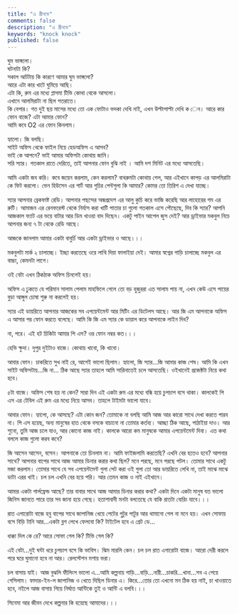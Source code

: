 ```yaml
---
title: "এ গ্রীনডে"
comments: false
description: "এ গ্রীনডে"
keywords: "knock knock"
published: false
---
```

ঘুম ভাঙ্গলো।  
ঘটনাটা কি?  
সকাল আটটায় কি কারণে আমার ঘুম ভাঙ্গলো?  
আরে এটা কার খাটে ঘুমিয়ে আছি।  
এটা কি, রুম এর মধ্যে প্লাসমা টিভি কোথা থেকে আসলো।  
এখানে আলমিরাটা না ছিল গতরাতে।  
কি বেপার। গত দুই ছয় মাসের মধ্যে তো এক ফোটাও ভদকা দেখি নাই, এখন উল্টাপাল্টা দেখি ক  েন।
আরে কার ফোন বাজে? এটা আমার ফোন?  
আমি কবে O2 এর ফোন কিনলাম।  

হ্যালো। জি বলছি।  
সাইট অফিস থেকে ফাইল নিয়ে হেডঅফিস এ আসব?  
ভাই কে আপনে? ভাই আমার অফিসটা কোথায় জানি।  
সরি স্যার। গতকাল রাতে দেরিতে, তাই আপনার ফোন বুঝি নাই  ।
আমি দশ মিনিট এর মধ্যে আসতেছি।  

আমি একটা জব করি। কবে জয়েন করলাম, কেন করলাম?
বাথরুমটা কোথায় গেল, আর এইখানে কাপড় এর আলমিরাটা কে ফিট করলো।
ভেন হিউসেন এর শার্ট আর গুচির পেন্টগুলা কি আমার? কোমর তো তিরিশ এ দেখা যাচ্ছে।

স্যার আপনার ব্রেকফাষ্ট রেডি। আপনার পছন্দের অন্ধপ্রদেশ এর আলু কুচি করে ভাজি করেছি আর লাহোরের গম এর রুটি। আমাজন এর রেনফরেস্ট থেকে নির্যাস করা খাটি পাতার চা গুলো গতকাল এসে পৌছেছে, দিব কি স্যার? আপনি আজকাল ফ্যাট এর ভয়ে বাটার আর ডিম খাওয়া বাদ দিছেন। একটু পাইন আপেল জুস দেই? আর ড্রাইভার মকবুল নিচে আপনার জন্য ৭ টা থেকে রেডি আছে।

আজকে জানলাম আমার একটা বাবুর্চি আর একটা ড্রাইভার ও আছে।।।

মকবুলটা মার্ক ২ চালাচ্ছে। ইচ্ছা করতেছে ওরে লাথি দিয়া ফালাইয়া দেই।
আমার স্বপ্নের গাড়ি চালাচ্ছে মকবুল এর বাচ্চা, কেমনটা লাগে।

ওই বেটা এখন ঠিকঠাক অফিস চিনলেই হয়।

অফিস এ ঢুকতে যে পরিমান সালাম পেলাম মাহফিলে গেলে তো বড় হুজুররা এত সালাম পায় না, এখন কেউ এসে পায়ের বুড়া আঙ্গুল চোষা শুরু না করলেই হয়।

স্যার এই ডায়রিতে আপনার আজকের সব এপয়েন্টমেন্ট আর মিটিং এর ডিটেলস আছে। আর জি এম আপনাকে অফিস এ আসার পর ফোন করতে বলেছে। আমি কি জি এম স্যার কে ডায়াল করে আপনাকে লাইন দিব?

না, পরে।
এই হট চিকিটা আমার পি এস?
ওর ফোন নম্বর কত।।।

হেভি ক্ষুদা। দুপুর দুইটাও বাজে। কোথায় খাবো, কি খাবো।

আবার ফোন। চাকরিতে সুখ নাই রে, আগেই ভালো ছিলাম।
হ্যালো, জি স্যার...জি আমার কাজ শেষ। আমি কি এখন সাইট অফিসটায়...জি না...
ঠিক আছে স্যার তাহলে আমি সারিনাতেই চলে আসতেছি।
ওইখানেই প্রজেক্টটা নিয়ে কথা হবে।

৫টা বাজে। অফিস শেষ হয় না কেন? সারা দিন এই একটা রুম এর মধ্যে বন্ধি হয়ে চুপচাপ বসে থাকা। কালকেই পি এস এর টেবিল এই রুম এর মধ্যে নিয়ে আসব। তাহলে টাইমটা ভালো যাবে।

আবার ফোন।
হ্যালো, কে আসছে? এটা কোন জন? তোমাকে না বলছি আমি আজ আর কারো সাথে দেখা করতে পারব না। পি এস হয়েছ, অন্য মানুষের হাত থেকে বসকে বাচানো না তোমার কর্তব্য।
আচ্ছা ঠিক আছে, পাঠাইয়া দাও। আর শুনো, তুমি আজ চলে যাও, আর কোনো কাজ নাই। কালকে আরো কম মানুষকে আমার এপয়েন্টমেন্ট দিবা। এত কথা বললে কাজ গুলো করব কবে?

জি আসেন আসেন, বসেন।
আপনাকে তো চিনলাম না।
আমি ফাইজলামি করতেছি?
এখনি বের হতেও হবে?
আপনার সাথে?
আপনার বাপের সাথে আজ আমার ডিনার করার কথা ছিল?
মনে পরছে, মনে পরছে পটল। তোমার সাথে একটু মজা করলাম।
তোমার সাথে যে সব এপয়েন্টমেন্ট গুলা সেট করা ওই গুলা তো আর ডায়রিতে লেখি না, তাই মাঝে মাঝে ডাটা এরর খাই।
চল চল এখনি বের হয়ে পরি।
আর তেমন কাজ ও নাই এইখানে।

আমার একটা গার্লফ্রেন্ড আছে? তার বাবার সাথে আজ আমার ডিনার করার কথা? একটা দিনে একটা মানুষ যত ভালো জিনিস জানতে পারে তার সব জানা হয়ে গেছে।
হতাশাবাদী মনটা বলতেছে যে বাকি রাতটা বোরিং যাবে।।।

রাত এগারোটা বাজে হবু বাপের সাথে জাপানিজ খেয়ে পেটের গুটুর পাটুর আর থামানো গেল না মনে হয়। এখন সোফায় বসে বিড়ি টানি আর...একটা ব্লগ লেখে ফেলবো কি? টাইটেল হবে এ গ্রেট ডে...

ধাক্কা দিল কে রে?
আরে সোফা গেল কি?
টিভি গেল কি?

এই বেটা...দুই ঘন্টা ধরে চুপচাপ বসে কি ভাবিস। ঝিম মারলি কেন। চল চল রাত এগারোটা বাজে। আরো দেরী করলে পরে ঘরে ঘুমানো হবে না আর। রেলস্টেশন মশায় ভরা।

চল বাসায় যাই। আজ বুঝলি ফীলিংস ভালো এ...আমি কল্পনায় গাড়ি...বাড়ি...নারী...চাকরি...খানা...সব এ পেয়ে গেসিলাম। ফাদার-ইন-ল জাপানিজ ও খেতে দিছিল ডিনার এ।
কিরে...তোর তো এখনো মন ঠিক হয় নাই, চা খাওয়াতে হবে, নইলে আজ বাসায় গিয়ে নির্ঘাত আন্টিকে তুই ও আন্টি এ বলবি।।।




সিনেমা আর জীবন দেখে কল্পনার কি হয়েছে আমাদের।।।

